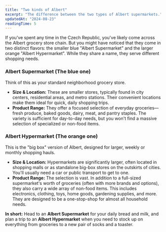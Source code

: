 ```yaml
---
title: "Two kinds of Albert"
excerpt: "The difference between the two types of Albert supermarkets."
updatedAt: "2024-08-23"
readingTime: 5
---
```


If you've spent any time in the Czech Republic, you've likely come across the Albert grocery store chain. But you might have noticed that they come in two distinct flavors: the smaller blue "Albert Supermarket" and the larger orange "Albert Hypermarket". While they share a name, they serve different shopping needs.

### Albert Supermarket (The blue one)

Think of this as your standard neighborhood grocery store. 

*   **Size & Location:** These are smaller stores, typically found in city centers, residential areas, and metro stations. Their convenient locations make them ideal for quick, daily shopping trips.
*   **Product Range:** They offer a focused selection of everyday groceries—fresh produce, baked goods, dairy, meat, and pantry staples. The variety is sufficient for day-to-day needs, but you won't find a massive selection of specialized or non-food items.

### Albert Hypermarket (The orange one)

This is the "big box" version of Albert, designed for larger, weekly or monthly shopping hauls.

*   **Size & Location:** Hypermarkets are significantly larger, often located in shopping malls or as standalone big-box stores on the outskirts of cities. You'll usually need a car or public transport to get to one.
*   **Product Range:** The selection is vast. In addition to a full-sized supermarket's worth of groceries (often with more brands and options), they also carry a wide array of non-food items. This includes electronics, clothing, toys, home goods, gardening supplies, and more. They are designed to be a one-stop-shop for almost all household needs.

**In short:** Head to an **Albert Supermarket** for your daily bread and milk, and plan a trip to an **Albert Hypermarket** when you need to stock up on everything from groceries to a new pair of socks and a toaster.